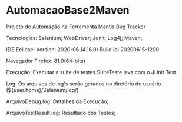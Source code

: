 # AutomacaoBase2Maven

Projeto de Automação na Ferramenta Mantis Bug Tracker

Tecnologias:
  Selenium; 
  WebDriver;
  Junit;
  Log4j;
  Maven;

IDE Eclipse:
  Version: 2020-06 (4.16.0)
  Build id: 20200615-1200

Navegador Firefox:
  81.0(64-bits)
  
Execução:
  Executar a suite de testes SuiteTeste.java com o JUnit Test
  
Log: 
  Os arquivos de log's serão gerados no diretório do usuário (${user.home}/Selenium/log/) 

ArquivoDebug.log:
  Detalhes da Execução;
  
ArquivoTestResult.log:
  Resultado dos Testes;
